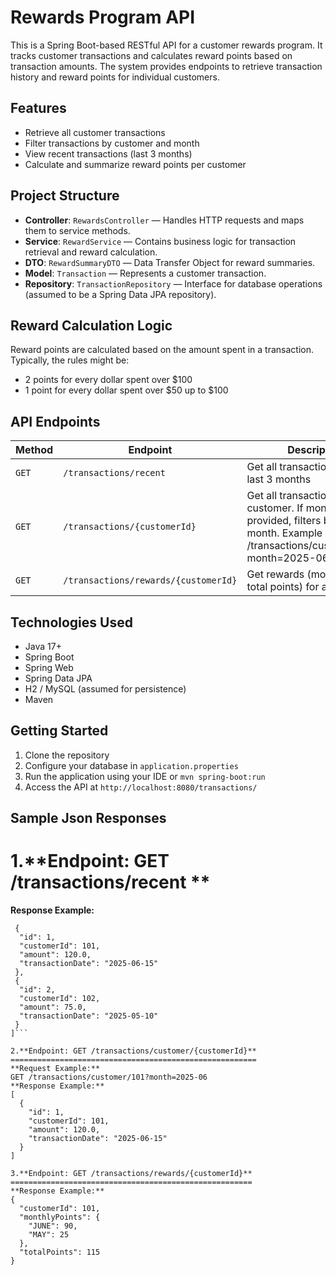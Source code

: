 #  Rewards Program API

This is a Spring Boot-based RESTful API for a customer rewards program. It tracks customer transactions and calculates reward points based on transaction amounts. The system provides endpoints to retrieve transaction history and reward points for individual customers.

##  Features

- Retrieve all customer transactions
- Filter transactions by customer and month
- View recent transactions (last 3 months)
- Calculate and summarize reward points per customer

##  Project Structure

- **Controller**: `RewardsController` — Handles HTTP requests and maps them to service methods.
- **Service**: `RewardService` — Contains business logic for transaction retrieval and reward calculation.
- **DTO**: `RewardSummaryDTO` — Data Transfer Object for reward summaries.
- **Model**: `Transaction` — Represents a customer transaction.
- **Repository**: `TransactionRepository` — Interface for database operations (assumed to be a Spring Data JPA repository).

##  Reward Calculation Logic

Reward points are calculated based on the amount spent in a transaction. Typically, the rules might be:

- 2 points for every dollar spent over $100
- 1 point for every dollar spent over $50 up to $100

##  API Endpoints

| Method | Endpoint | Description |
|--------|----------|-------------|
| `GET` | `/transactions/recent` | Get all transactions from the last 3 months |
| `GET` | `/transactions/{customerId}`| Get all transactions for a customer. If month is provided, filters by that month. Example : /transactions/customer/101?month=2025-06 |
| `GET` | `/transactions/rewards/{customerId}` | Get rewards (monthly and total points) for a customer |

##  Technologies Used

- Java 17+
- Spring Boot
- Spring Web
- Spring Data JPA
- H2 / MySQL (assumed for persistence)
- Maven 

##  Getting Started

1. Clone the repository
2. Configure your database in `application.properties`
3. Run the application using your IDE or `mvn spring-boot:run`
4. Access the API at `http://localhost:8080/transactions/`

##  Sample Json Responses

1.**Endpoint: GET /transactions/recent  **
==========================================
**Response Example:**
```[
 {
  "id": 1,
  "customerId": 101,
  "amount": 120.0,
  "transactionDate": "2025-06-15"
 },
 {
  "id": 2,
  "customerId": 102,
  "amount": 75.0,
  "transactionDate": "2025-05-10"
 }
]```

2.**Endpoint: GET /transactions/customer/{customerId}**
=======================================================
**Request Example:**
GET /transactions/customer/101?month=2025-06
**Response Example:**
[
  {
    "id": 1,
    "customerId": 101,
    "amount": 120.0,
    "transactionDate": "2025-06-15"
  }
]

3.**Endpoint: GET /transactions/rewards/{customerId}**
======================================================
**Response Example:**
{
  "customerId": 101,
  "monthlyPoints": {
    "JUNE": 90,
    "MAY": 25
  },
  "totalPoints": 115
}


